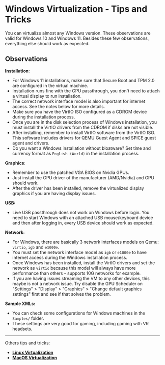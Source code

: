# Windows Virtualization - Tips and Tricks

You can virtualize almost any Windows version. These observations are valid for Windows 10 and Windows 11. Besides these few observations, everything else should work as expected.

## Observations

**Installation:**

- For Windows 11 installations, make sure that Secure Boot and TPM 2.0 are configured in the virtual machine.
- Installation runs fine with the GPU passthrough, you don't need to attach a virtual display to run installation.
- The correct network interface model is also important for internet access. See the notes below for more details.
- Make sure you have the VirtIO ISO configured as a CDROM device during the installation process.
- Once you are in the disk selection process of Windows installation, you must install the VirtIO drivers from the CDROM if disks are not visible.
- After installing, remember to install VirtIO software from the VirtIO ISO. This software includes drivers for QEMU Guest Agent and SPICE guest agent and drivers.
- Do you want a Windows installation without bloatware? Set time and currency format as ``English (World)`` in the installation process.

**Graphics:**

- Remember to use the patched VGA BIOS on Nvidia GPUs.
- Just install the GPU driver of the manufacturer (AMD/Nvidia) and GPU should work.
- After the driver has been installed, remove the virtualized display graphics if you are having display issues.

**USB:**

- Live USB passthrough does not work on Windows before login. You need to start Windows with an attached USB mouse/keyboard device and then after logging in, every USB device should work as expected.

**Network:**

- For Windows, there are basically 3 network interfaces models on Qemu: ``virtio``, ``igb`` and ``e1000e``.
- You must set the network interface model as  ``igb`` or ``e1000e`` to have internet access during the Windows installation process.
- Once Windows has been installed, install the VirtIO drivers and set the network as ``virtio`` because this model will always have more performance than others - supports 10G networks for example.
- If you are having issues streaming the VM to any other devices, this maybe is not a network issue. Try disable the GPU Scheduler on "Settings" > "Display" > "Graphics" > "Change default graphics settings" first and see if that solves the problem.

**Sample XMLs:**

- You can check some configurations for Windows machines in the ``Samples/`` folder.
- These settings are very good for gaming, including gaming with VR headsets.

----

Others tips and tricks:

- **[Linux Virtualization](06%20-%20Linux%20Virtualization.md)**
- **[MacOS Virtualization](08%20-%20MacOS%20Virtualization.md)**
